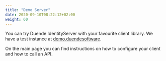 ```yaml
---
title: "Demo Server"
date: 2020-09-10T08:22:12+02:00
weight: 60
---
```


You can try Duende IdentityServer with your favourite client library. 
We have a test instance at [demo.duendesoftware](https://demo.duendesoftware.com).

On the main page you can find instructions on how to configure your client and how to call an API.